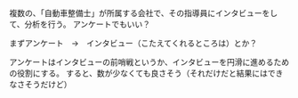 複数の、「自動車整備士」が所属する会社で、その指導員にインタビューをして、分析を行う。
アンケートでもいい？

まずアンケート　→　インタビュー（こたえてくれるところは）とか？

アンケートはインタビューの前哨戦というか、インタビューを円滑に進めるための役割にする。
すると、数が少なくても良さそう（それだけだと結果にはできなさそうだけど）
　
